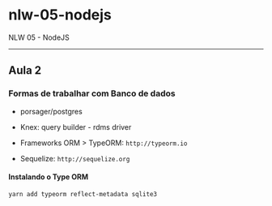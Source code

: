 # nlw-05-nodejs
NLW 05 - NodeJS



------------
## Aula 2

### Formas de trabalhar com Banco de dados

* porsager/postgres

* Knex: query builder - rdms driver

* Frameworks ORM > TypeORM: `http://typeorm.io`

* Sequelize: `http://sequelize.org`

#### Instalando o Type ORM

```ssh
yarn add typeorm reflect-metadata sqlite3
```